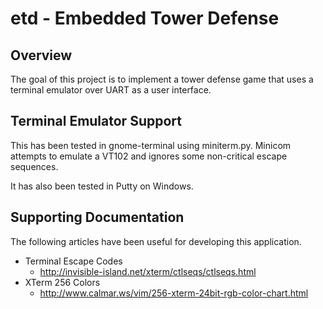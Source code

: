 # etd - Embedded Tower Defense

## Overview

The goal of this project is to implement a tower defense game that uses a
terminal emulator over UART as a user interface.

## Terminal Emulator Support

This has been tested in gnome-terminal using miniterm.py. Minicom attempts to
emulate a VT102 and ignores some non-critical escape sequences.

It has also been tested in Putty on Windows.

## Supporting Documentation

The following articles have been useful for developing this application.

* Terminal Escape Codes
    * http://invisible-island.net/xterm/ctlseqs/ctlseqs.html
* XTerm 256 Colors
    * http://www.calmar.ws/vim/256-xterm-24bit-rgb-color-chart.html
